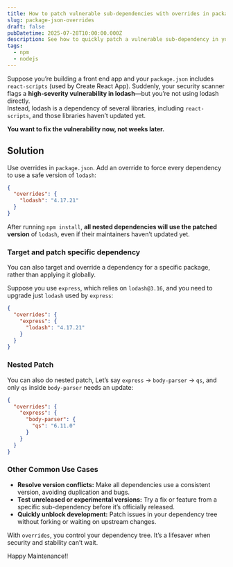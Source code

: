 ```yaml
---
title: How to patch vulnerable sub-dependencies with overrides in package.json
slug: package-json-overrides
draft: false
pubDatetime: 2025-07-28T10:00:00.000Z
description: See how to quickly patch a vulnerable sub-dependency in your Node.js project using the overrides field in package.json, with a real-world example and advanced usage.
tags:
  - npm
  - nodejs
---
```


Suppose you’re building a front end app and your `package.json` includes `react-scripts` (used by Create React App). Suddenly, your security scanner flags a **high-severity vulnerability in lodash**—but you’re not using lodash directly.  
Instead, lodash is a dependency of several libraries, including `react-scripts`, and those libraries haven’t updated yet.

**You want to fix the vulnerability now, not weeks later.**

## Solution 

Use overrides in `package.json`. Add an override to force every dependency to use a safe version of `lodash`:

```json
{
  "overrides": {
    "lodash": "4.17.21"
  }
}
```

After running `npm install`, **all nested dependencies will use the patched version** of `lodash`, even if their maintainers haven’t updated yet.

### Target and patch specific dependency

You can also target and override a dependency for a specific package, rather than applying it globally. 

Suppose you use `express`, which relies on `lodash@3.16`, and you need to upgrade just `lodash` used by `express`:

```json
{
  "overrides": {
    "express": {
      "lodash": "4.17.21"
    }
  }
}
```

### Nested Patch

You can also do nested patch, Let’s say `express` → `body-parser` → `qs`, and only `qs` inside `body-parser` needs an update:

```json
{
  "overrides": {
    "express": {
      "body-parser": {
        "qs": "6.11.0"
      }
    }
  }
}
```


### Other Common Use Cases

* **Resolve version conflicts:** Make all dependencies use a consistent version, avoiding duplication and bugs.
* **Test unreleased or experimental versions:** Try a fix or feature from a specific sub-dependency before it’s officially released.
* **Quickly unblock development:** Patch issues in your dependency tree without forking or waiting on upstream changes.

With `overrides`, you control your dependency tree. It’s a lifesaver when security and stability can’t wait.

Happy Maintenance!!